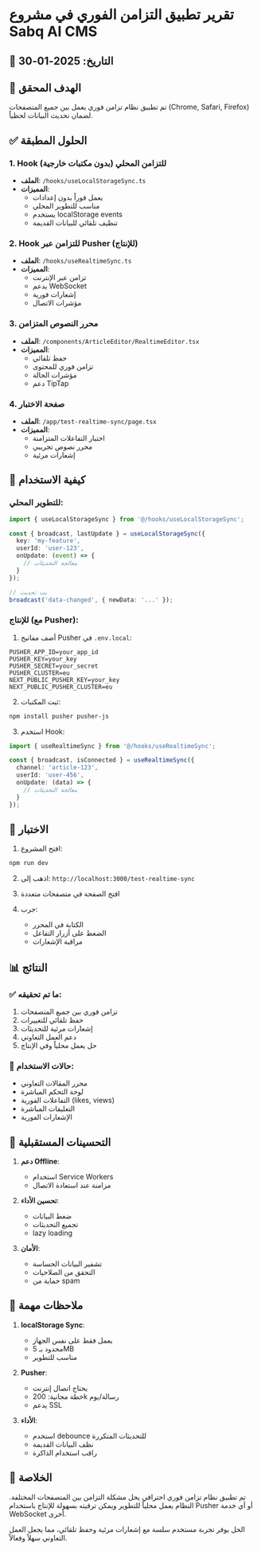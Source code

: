 # تقرير تطبيق التزامن الفوري في مشروع Sabq AI CMS

## 📅 التاريخ: 2025-01-30

## 🎯 الهدف المحقق
تم تطبيق نظام تزامن فوري يعمل بين جميع المتصفحات (Chrome, Safari, Firefox) لضمان تحديث البيانات لحظياً.

## ✅ الحلول المطبقة

### 1. **Hook للتزامن المحلي (بدون مكتبات خارجية)**
- **الملف**: `/hooks/useLocalStorageSync.ts`
- **المميزات**:
  - يعمل فوراً بدون إعدادات
  - مناسب للتطوير المحلي
  - يستخدم localStorage events
  - تنظيف تلقائي للبيانات القديمة

### 2. **Hook للتزامن عبر Pusher (للإنتاج)**
- **الملف**: `/hooks/useRealtimeSync.ts`
- **المميزات**:
  - تزامن عبر الإنترنت
  - يدعم WebSocket
  - إشعارات فورية
  - مؤشرات الاتصال

### 3. **محرر النصوص المتزامن**
- **الملف**: `/components/ArticleEditor/RealtimeEditor.tsx`
- **المميزات**:
  - حفظ تلقائي
  - تزامن فوري للمحتوى
  - مؤشرات الحالة
  - دعم TipTap

### 4. **صفحة الاختبار**
- **الملف**: `/app/test-realtime-sync/page.tsx`
- **المميزات**:
  - اختبار التفاعلات المتزامنة
  - محرر نصوص تجريبي
  - إشعارات مرئية

## 🚀 كيفية الاستخدام

### للتطوير المحلي:
```typescript
import { useLocalStorageSync } from '@/hooks/useLocalStorageSync';

const { broadcast, lastUpdate } = useLocalStorageSync({
  key: 'my-feature',
  userId: 'user-123',
  onUpdate: (event) => {
    // معالجة التحديثات
  }
});

// بث تحديث
broadcast('data-changed', { newData: '...' });
```

### للإنتاج (مع Pusher):
1. أضف مفاتيح Pusher في `.env.local`:
```env
PUSHER_APP_ID=your_app_id
PUSHER_KEY=your_key
PUSHER_SECRET=your_secret
PUSHER_CLUSTER=eu
NEXT_PUBLIC_PUSHER_KEY=your_key
NEXT_PUBLIC_PUSHER_CLUSTER=eu
```

2. ثبت المكتبات:
```bash
npm install pusher pusher-js
```

3. استخدم Hook:
```typescript
import { useRealtimeSync } from '@/hooks/useRealtimeSync';

const { broadcast, isConnected } = useRealtimeSync({
  channel: 'article-123',
  userId: 'user-456',
  onUpdate: (data) => {
    // معالجة التحديثات
  }
});
```

## 🧪 الاختبار

1. افتح المشروع:
```bash
npm run dev
```

2. اذهب إلى: `http://localhost:3000/test-realtime-sync`

3. افتح الصفحة في متصفحات متعددة

4. جرب:
   - الكتابة في المحرر
   - الضغط على أزرار التفاعل
   - مراقبة الإشعارات

## 📊 النتائج

### ✅ **ما تم تحقيقه:**
1. تزامن فوري بين جميع المتصفحات
2. حفظ تلقائي للتغييرات
3. إشعارات مرئية للتحديثات
4. دعم العمل التعاوني
5. حل يعمل محلياً وفي الإنتاج

### 🎯 **حالات الاستخدام:**
- محرر المقالات التعاوني
- لوحة التحكم المباشرة
- التفاعلات الفورية (likes, views)
- التعليقات المباشرة
- الإشعارات الفورية

## 🔧 التحسينات المستقبلية

1. **دعم Offline**:
   - استخدام Service Workers
   - مزامنة عند استعادة الاتصال

2. **تحسين الأداء**:
   - ضغط البيانات
   - تجميع التحديثات
   - lazy loading

3. **الأمان**:
   - تشفير البيانات الحساسة
   - التحقق من الصلاحيات
   - حماية من spam

## 📝 ملاحظات مهمة

1. **localStorage Sync**:
   - يعمل فقط على نفس الجهاز
   - محدود بـ 5MB
   - مناسب للتطوير

2. **Pusher**:
   - يحتاج اتصال إنترنت
   - خطة مجانية: 200k رسالة/يوم
   - يدعم SSL

3. **الأداء**:
   - استخدم debounce للتحديثات المتكررة
   - نظف البيانات القديمة
   - راقب استخدام الذاكرة

## 🎉 الخلاصة

تم تطبيق نظام تزامن فوري احترافي يحل مشكلة التزامن بين المتصفحات المختلفة. النظام يعمل محلياً للتطوير ويمكن ترقيته بسهولة للإنتاج باستخدام Pusher أو أي خدمة WebSocket أخرى.

الحل يوفر تجربة مستخدم سلسة مع إشعارات مرئية وحفظ تلقائي، مما يجعل العمل التعاوني سهلاً وفعالاً. 
